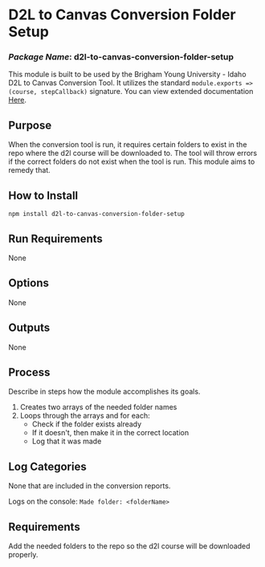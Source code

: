 # D2L to Canvas Conversion Folder Setup
### *Package Name*: d2l-to-canvas-conversion-folder-setup

This module is built to be used by the Brigham Young University - Idaho D2L to Canvas Conversion Tool. It utilizes the standard `module.exports => (course, stepCallback)` signature. You can view extended documentation [Here](https://github.com/byuitechops/d2l-to-canvas-conversion-tool/tree/master/documentation).

## Purpose

When the conversion tool is run, it requires certain folders to exist in the repo where the d2l course will be downloaded to. The tool will throw errors if the correct folders do not exist when the tool is run. This module aims to remedy that.

## How to Install

```
npm install d2l-to-canvas-conversion-folder-setup
```

## Run Requirements

None 

## Options

None

## Outputs

None

## Process

Describe in steps how the module accomplishes its goals.

1. Creates two arrays of the needed folder names
2. Loops through the arrays and for each:
    - Check if the folder exists already
    - If it doesn't, then make it in the correct location
    - Log that it was made

## Log Categories

None that are included in the conversion reports.

Logs on the console: `Made folder: <folderName>`

## Requirements

Add the needed folders to the repo so the d2l course will be downloaded properly.
